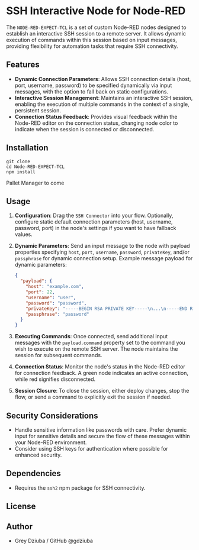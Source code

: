 # SSH Interactive Node for Node-RED

The `NODE-RED-EXPECT-TCL` is a set of custom Node-RED nodes designed to establish an interactive SSH session to a remote server. It allows dynamic execution of commands within this session based on input messages, providing flexibility for automation tasks that require SSH connectivity.

## Features

- **Dynamic Connection Parameters**: Allows SSH connection details (host, port, username, password) to be specified dynamically via input messages, with the option to fall back on static configurations.
- **Interactive Session Management**: Maintains an interactive SSH session, enabling the execution of multiple commands in the context of a single, persistent session.
- **Connection Status Feedback**: Provides visual feedback within the Node-RED editor on the connection status, changing node color to indicate when the session is connected or disconnected.

## Installation

```
git clone
cd Node-RED-EXPECT-TCL
npm install
```

Pallet Manager to come

## Usage

1. **Configuration**: Drag the `SSH Connector` into your flow. Optionally, configure static default connection parameters (host, username, password, port) in the node's settings if you want to have fallback values.

2. **Dynamic Parameters**: Send an input message to the node with payload properties specifying `host`, `port`, `username`, `password`, `privateKey`, and/or `passphrase` for dynamic connection setup. Example message payload for dynamic parameters:

    ```json
    {
      "payload": {
        "host": "example.com",
        "port": 22,
        "username": "user",
        "password": "password",
        "privateKey": "-----BEGIN RSA PRIVATE KEY-----\n...\n-----END RSA PRIVATE KEY-----",
        "passphrase": "password"
      }
    }
    ```

3. **Executing Commands**: Once connected, send additional input messages with the `payload.command` property set to the command you wish to execute on the remote SSH server. The node maintains the session for subsequent commands.

4. **Connection Status**: Monitor the node's status in the Node-RED editor for connection feedback. A green node indicates an active connection, while red signifies disconnected.

5. **Session Closure**: To close the session, either deploy changes, stop the flow, or send a command to explicitly exit the session if needed.

## Security Considerations

- Handle sensitive information like passwords with care. Prefer dynamic input for sensitive details and secure the flow of these messages within your Node-RED environment.
- Consider using SSH keys for authentication where possible for enhanced security.

## Dependencies

- Requires the `ssh2` npm package for SSH connectivity.

## License



## Author

- Grey Dziuba / GitHub @gdziuba

